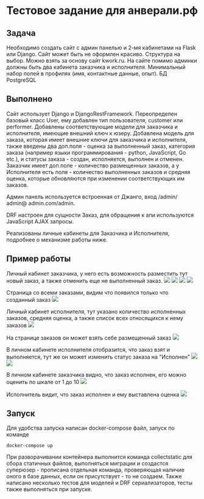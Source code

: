 # Тестовое задание для анверали.рф

## Задача
Необходимо создать сайт с админ панелью и 2-мя кабинетами на Flask или Django. Сайт может быть не оформлен красиво. Структура на выбор. Можно взять за основу сайт kwork.ru. На сайте помимо админки должны быть два кабинета заказчика и исполнителя. Минимальный набор полей в профилях (имя, контактные данные, опыт). БД PostgreSQL

## Выполнено
Сайт использует Django и DjangoRestFramework. Переопределен базовый класс User, ему добавлен тип пользователя, customer или performer. Добавлены соответствующие модели для заказчика и исполнителя, имеющие внешний ключ к юзеру. Добавлена модель для заказа, которая имеет внешние ключи для заказчика и исполнителя, также введены два доп.поля - оценка за выполненный заказ, категория заказа (например языки программирования - python, JavaScript, Go etc.), и статусы заказа - создан, исполняется, выполнен и отменен. Заказчик имеет доп.поле - количество размещенных заказов, а у Исполнителя есть поля - количество выполненных заказов и средняя оценка, которые обновляются при изменении соответствующих им заказов. 

Админ панель используется встроенная от Джанго, вход /admin/ admin@ admin.com/admin.

DRF настроен для сущности Заказ, для обращения к апи используются JavaScript AJAX запросы. 

Реализованы личные кабинеты для Заказчика и Исполнителя, подробнее о механизме работы ниже.

## Пример работы
Личный кабинет заказчика, у него есть возможность разместить тут новый заказ, а также отменить еще не выполненный заказ.
![](https://github.com/he1lhamster/anverali_test/blob/main/img/1.png)
![](https://github.com/he1lhamster/anverali_test/blob/main/img/2.png)
![](https://github.com/he1lhamster/anverali_test/blob/main/img/3.png)
![](https://github.com/he1lhamster/anverali_test/blob/main/img/4.png)

Страница со всеми заказами, видим что появился только что созданный заказ
![](https://github.com/he1lhamster/anverali_test/blob/main/img/5.png)

Личный кабинет исполнителя, тут указано количество исполненных заказов, средняя оценка, а также список всех относящихся к нему заказов
![](https://github.com/he1lhamster/anverali_test/blob/main/img/6.png)

На странице заказов он может взять себе размещенный заказ
![](https://github.com/he1lhamster/anverali_test/blob/main/img/7.png)

В личном кабинете исполнителя отобразится, что заказ взят и выполняется, тут же он может изменить статус заказа на "Исполнен"
![](https://github.com/he1lhamster/anverali_test/blob/main/img/8.png)
![](https://github.com/he1lhamster/anverali_test/blob/main/img/9.png)

В личном кабинете заказчика видно, что заказ исполнен, его можно оценить по шкале от 1 до 10
![](https://github.com/he1lhamster/anverali_test/blob/main/img/10.png)

Исполнитель видит, что заказ исполнен и ему выставлена оценка 
![](https://github.com/he1lhamster/anverali_test/blob/main/img/11.png)

## Запуск
Для удобства запуска написан docker-compose файл, запуск по команде
```
docker-compose up
```
При разворачивании контейнера выполнится команда collectstatic для сбора статичных файлов, выполняться миграции и создастся суперюзер - прописана отдельная команда, проверяющая наличие оного в базе данных, если он присутствует - то не создаем. Также написано несколько тестов для моделей и DRF сериализаторов, тесты также выполняться при запуске.